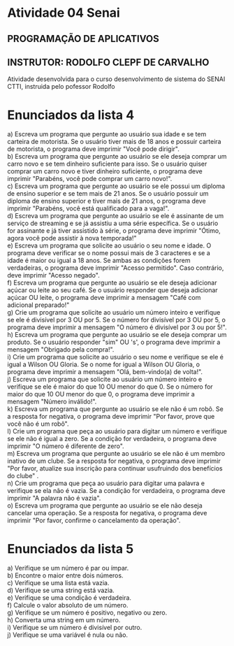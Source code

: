 # Atividade 04 Senai 
## PROGRAMAÇÃO DE APLICATIVOS 
## INSTRUTOR: RODOLFO CLEPF DE CARVALHO 
Atividade desenvolvida para o curso desenvolvimento de sistema do SENAI CTTI, instruida pelo pofessor Rodolfo

#
# Enunciados da lista 4
a) Escreva um programa que pergunte ao usuário sua idade e se tem carteira de motorista. Se o usuário tiver mais de 18 anos e possuir carteira de motorista, o programa deve imprimir "Você pode dirigir". \
b) Escreva um programa que pergunte ao usuário se ele deseja comprar um carro novo e se tem dinheiro suficiente para isso. Se o usuário quiser comprar um carro novo e tiver dinheiro suficiente, o programa deve imprimir "Parabéns, você pode comprar um carro novo!". \
c) Escreva um programa que pergunte ao usuário se ele possui um diploma de ensino superior e se tem mais de 21 anos. Se o usuário possuir um diploma de ensino superior e tiver mais de 21 anos, o programa deve imprimir "Parabéns, você está qualificado para a vaga!". \
d) Escreva um programa que pergunte ao usuário se ele é assinante de um serviço de streaming e se já assistiu a uma série específica. Se o usuário for assinante e já tiver assistido à série, o programa deve imprimir "Ótimo, agora você pode assistir à nova temporada!" \
e) Escreva um programa que solicite ao usuário o seu nome e idade. O programa deve verificar se o nome possui mais de 3 caracteres e se a idade é maior ou igual a 18 anos. Se ambas as condições forem verdadeiras, o programa deve imprimir "Acesso permitido". Caso contrário, deve imprimir "Acesso negado". \
f) Escreva um programa que pergunte ao usuário se ele deseja adicionar açúcar ou leite ao seu café. Se o usuário responder que deseja adicionar açúcar OU leite, o programa deve imprimir a mensagem "Café com adicional preparado!" \
g) Crie um programa que solicite ao usuário um número inteiro e verifique se ele é divisível por 3 OU por 5. Se o número for divisível por 3 OU por 5, o programa deve imprimir a mensagem "O número é divisível por 3 ou por 5!". \
h) Escreva um programa que pergunte ao usuário se ele deseja comprar um produto. Se o usuário responder "sim" OU 's', o programa deve imprimir a mensagem "Obrigado pela compra!". \
i) Crie um programa que solicite ao usuário o seu nome e verifique se ele é igual a Wilson OU Gloria. Se o nome for igual a Wilson OU Gloria, o programa deve imprimir a mensagem "Olá, bem-vindo(a) de volta!". \
j) Escreva um programa que solicite ao usuário um número inteiro e verifique se ele é maior do que 10 OU menor do que 0. Se o número for maior do que 10 OU menor do que 0, o programa deve imprimir a mensagem "Número inválido!". \
k) Escreva um programa que pergunte ao usuário se ele não é um robô. Se a resposta for negativa, o programa deve imprimir "Por favor, prove que você não é um robô". \
l) Crie um programa que peça ao usuário para digitar um número e verifique se ele não é igual a zero. Se a condição for verdadeira, o programa deve imprimir "O número é diferente de zero". \
m) Escreva um programa que pergunte ao usuário se ele não é um membro inativo de um clube. Se a resposta for negativa, o programa deve imprimir "Por favor, atualize sua inscrição para continuar usufruindo dos benefícios do clube" . \
n) Crie um programa que peça ao usuário para digitar uma palavra e verifique se ela não é vazia. Se a condição for verdadeira, o programa deve imprimir "A palavra não é vazia". \
o) Escreva um programa que pergunte ao usuário se ele não deseja cancelar uma operação. Se a resposta for negativa, o programa deve imprimir "Por favor, confirme o cancelamento da operação". 

#
# Enunciados da lista 5
a) Verifique se um número é par ou ímpar. \
b) Encontre o maior entre dois números. \
c) Verifique se uma lista está vazia. \
d) Verifique se uma string está vazia. \
e) Verifique se uma condição é verdadeira. \
f) Calcule o valor absoluto de um número. \
g) Verifique se um número é positivo, negativo ou zero. \
h) Converta uma string em um número. \
i) Verifique se um número é divisível por outro. \
j) Verifique se uma variável é nula ou não. 
